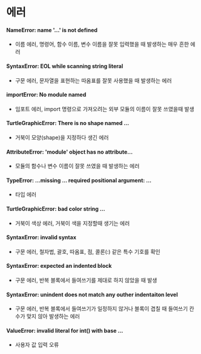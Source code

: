 에러
====
#### NameError: name '...' is not defined
* 이름 에러, 명령어, 함수 이름, 변수 이름을 잘못 입력했을 때 발생하는 매우 흔한 에러
#### SyntaxError: EOL while scanning string literal
* 구문 에러, 문자열을 표현하는 따옴표를 잘못 사용했을 때 발생하는 에러 
#### importError: No module named
* 임포트 에러, import 명령으로 가져오려는 외부 모듈의 이름이 잘못 쓰였을때 발생
#### TurtleGraphicError: There is no shape named ...
* 거북이 모양(shape)을 지정하다 생긴 에러
#### AttributeError: 'module' object has no attribute...
* 모듈의 함수나 변수 이름이 잘못 쓰였을 때 발생하는 에러
#### TypeError: ...missing ... required positional argument: ...
* 타입 에러
#### TurtleGraphicError: bad color string ...
* 거북이 색상 에러, 거북이 색을 지정할때 생기는 에러
#### SyntaxError: invalid syntax
* 구문 에러, 철자법, 괄호, 따옴표, 점, 콜론(:) 같은 특수 기호를 확인
#### SyntaxError: expected an indented block
* 구문 에러, 반복 블록에서 들여쓰기를 제대로 하지 않았을 때 발생
#### SyntaxError: unindent does not match any outher indentaiton level
* 구문 에러, 반복 블록에서 들여쓰기가 일정하지 않거나 블록이 겹칠 때 들여쓰기 칸 수가 맞지 않아 발생하는 에러
#### ValueError: invalid literal for int() with base ...
* 사용자 값 입력 오류